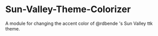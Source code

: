# Sun-Valley-Theme-Colorizer
A module for changing the accent color of @rdbende 's Sun Valley ttk theme.

